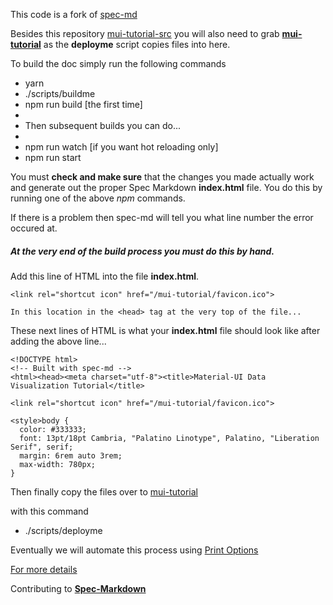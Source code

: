 
This code is a fork of
[spec-md](https://github.com/leebyron/spec-md)

Besides this repository
[mui-tutorial-src](https://github.com/stormasm/mui-tutorial-src)
you will also need to grab
**[mui-tutorial](https://github.com/stormasm/mui-tutorial)**
as the **deployme** script copies files into here.

To build the doc simply run the following commands

* yarn
* ./scripts/buildme
* npm run build [the first time]
*
* Then subsequent builds you can do...
*
* npm run watch [if you want hot reloading only]
* npm run start

You must **check and make sure** that the changes you made
actually work and generate out the proper Spec Markdown
**index.html** file.  You do this by running one of the above
*npm* commands.

If there is a problem then spec-md will tell you what line
number the error occured at.

##### At the very end of the build process you must do this by hand.

Add this line of HTML into the file **index.html**.

```
<link rel="shortcut icon" href="/mui-tutorial/favicon.ico">

In this location in the <head> tag at the very top of the file...
```

These next lines of HTML is what your **index.html** file
should look like after adding the above line...

```
<!DOCTYPE html>
<!-- Built with spec-md -->
<html><head><meta charset="utf-8"><title>Material-UI Data Visualization Tutorial</title>

<link rel="shortcut icon" href="/mui-tutorial/favicon.ico">

<style>body {
  color: #333333;
  font: 13pt/18pt Cambria, "Palatino Linotype", Palatino, "Liberation Serif", serif;
  margin: 6rem auto 3rem;
  max-width: 780px;
}
```

Then finally copy the files over to
[mui-tutorial](https://github.com/stormasm/mui-tutorial)

with this command

* ./scripts/deployme

Eventually we will automate this process using
[Print Options](https://github.com/leebyron/spec-md/blob/master/spec/Usage.md#print-options)

[For more details](https://github.com/leebyron/spec-md/blob/master/spec/Usage.md)

Contributing to **[Spec-Markdown](https://github.com/leebyron/spec-md/blob/master/CONTRIBUTING.md)**

